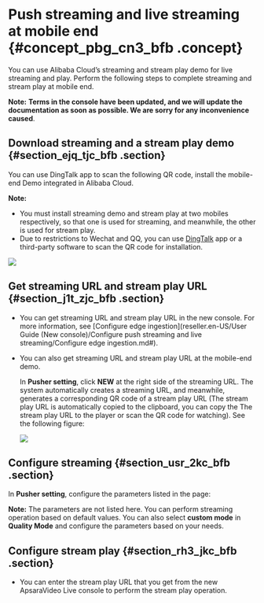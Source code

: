 # Push streaming and live streaming at mobile end {#concept_pbg_cn3_bfb .concept}

You can use Alibaba Cloud’s streaming and stream play demo for live streaming and play. Perform the following steps to complete streaming and stream play at mobile end.

**Note:** **Terms in the console have been updated, and we will update the documentation as soon as possible. We are sorry for any inconvenience caused**.

## Download streaming and a stream play demo {#section_ejq_tjc_bfb .section}

You can use DingTalk app to scan the following QR code, install the mobile-end Demo integrated in Alibaba Cloud.

**Note:** 

-   You must install streaming demo and stream play at two mobiles respectively, so that one is used for streaming, and meanwhile, the other is used for stream play.
-   Due to restrictions to Wechat and QQ, you can use [DingTalk](https://itunes.apple.com/cn/app/%E9%92%89%E9%92%89/id930368978?spm=a2c4g.11186623.2.4.3c50650ctVEl77&mt=8) app or a third-party software to scan the QR code for installation.

![](http://static-aliyun-doc.oss-cn-hangzhou.aliyuncs.com/assets/img/20640/154598820213723_en-US.png)

## Get streaming URL and stream play URL {#section_j1t_zjc_bfb .section}

-   You can get streaming URL and stream play URL in the new console. For more information, see [Configure edge ingestion](reseller.en-US/User Guide (New console)/Configure push streaming and live streaming/Configure edge ingestion.md#).

-   You can also get streaming URL and stream play URL at the mobile-end demo.

    In **Pusher setting**, click **NEW** at the right side of the streaming URL. The system automatically creates a streaming URL, and meanwhile, generates a corresponding QR code of a stream play URL \(The stream play URL is automatically copied to the clipboard, you can copy the The stream play URL to the player or scan the QR code for watching\). See the following figure:

    ![](http://static-aliyun-doc.oss-cn-hangzhou.aliyuncs.com/assets/img/20640/154598820213724_en-US.png)


## Configure streaming {#section_usr_2kc_bfb .section}

In **Pusher setting**, configure the parameters listed in the page:

**Note:** The parameters are not listed here. You can perform streaming operation based on default values. You can also select **custom mode** in **Quality Mode** and configure the parameters based on your needs.

## Configure stream play {#section_rh3_jkc_bfb .section}

-   You can enter the stream play URL that you get from the new ApsaraVideo Live console to perform the stream play operation.

